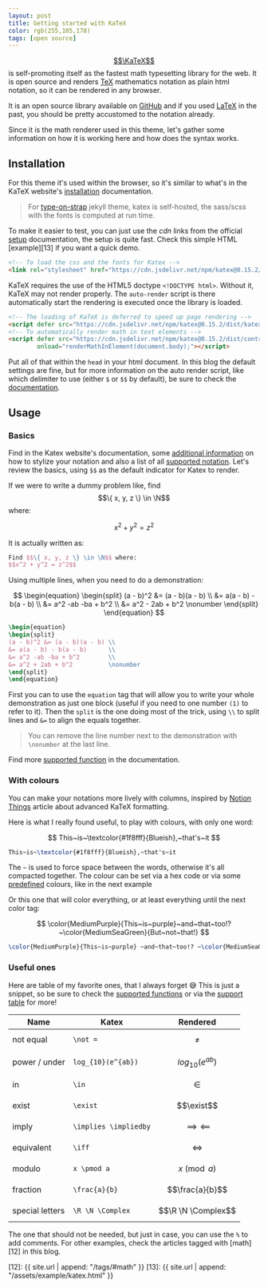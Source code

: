 ```yaml
---
layout: post
title: Getting started with KaTeX
color: rgb(255,105,178)
tags: [open source]
---
```


[$$\KaTeX$$][1] is self-promoting itself as the fastest math typesetting library for the web.
It is open source and renders [TeX][6] mathematics notation as plain html notation,
so it can be rendered in any browser. 

It is an open source library available on [GitHub][8] and if you used [LaTeX][7] in the past, 
you should be pretty accustomed to the notation already.

Since it is the math renderer used in this theme, let's gather some information on
how it is working here and how does the syntax works.

## Installation

For this theme it's used within the browser, so it's similar to what's in the KaTeX website's
[installation][5] documentation.

> For [type-on-strap][9] jekyll theme, katex is self-hosted, the sass/scss with the fonts is computed at run time.

To make it easier to test, you can just use the _cdn_ links from the official [setup][5] documentation,
the setup is quite fast. Check this simple HTML [example][13] if you want a quick demo.

```html
<!-- To load the css and the fonts for Katex -->
<link rel="stylesheet" href="https://cdn.jsdelivr.net/npm/katex@0.15.2/dist/katex.min.css">
```

KaTeX requires the use of the HTML5 doctype `<!DOCTYPE html>`. Without it, KaTeX may not render properly.
The `auto-render` script is there automatically start the rendering is executed once the library is loaded.

```html
<!-- The loading of KaTeX is deferred to speed up page rendering -->
<script defer src="https://cdn.jsdelivr.net/npm/katex@0.15.2/dist/katex.min.js"></script>
<!-- To automatically render math in text elements -->
<script defer src="https://cdn.jsdelivr.net/npm/katex@0.15.2/dist/contrib/auto-render.min.js"
        onload="renderMathInElement(document.body);"></script>
```

Put all of that within the `head` in your html document.
In this blog the default settings are fine, but for more information on the auto render script, 
like which delimiter to use (either `$` or `$$` by default), be sure to check the [documentation][11].

## Usage

### Basics

Find in the Katex website's documentation, 
some [additional information][3] on how to stylize your notation and also a list of all [supported notation][2].
Let's review the basics, using `$$` as the default indicator for Katex to render.

If we were to write a dummy problem like, find $$\{ x, y, z \} \in \N$$ where:

$$x^2 + y^2 = z^2$$

It is actually written as:

```tex
Find $$\{ x, y, z \} \in \N$$ where:
$$x^2 + y^2 = z^2$$
```

Using multiple lines, when you need to do a demonstration:

$$
\begin{equation}
\begin{split}
(a - b)^2 &= (a - b)(a - b) \\
&= a(a - b) - b(a - b) \\
&= a^2 -ab -ba + b^2 \\
&= a^2 - 2ab + b^2   \nonumber
\end{split}
\end{equation}
$$

```tex
\begin{equation}
\begin{split}
(a - b)^2 &= (a - b)(a - b) \\
&= a(a - b) - b(a - b)      \\
&= a^2 -ab -ba + b^2        \\
&= a^2 + 2ab + b^2          \nonumber
\end{split}
\end{equation}
```

First you can to use the `equation` tag that will allow you to write your whole demonstration as just one
block (useful if you need to one number `(1)` to refer to it).
Then the `split` is the one doing most of the trick, using `\\` to split lines and `&=` to align the
equals together.

> You can remove the line number next to the demonstration with `\nonumber` at the last line.

Find more [supported function][10] in the documentation.

### With colours

You can make your notations more lively with columns, inspired by [Notion Things][4] article
about advanced KaTeX formatting.

Here is what I really found useful, to play with colours, with only one word:

$$ 
This~is~\textcolor{#1f8fff}{Blueish},~that's~it 
$$

```tex
This~is~\textcolor{#1f8fff}{Blueish},~that's~it 
```

The `~` is used to force space between the words, otherwise it's all compacted together.
The colour can be set via a hex code or via some [predefined][4] colours, like in the next example

Or this one that will color everything, or at least everything until the next color tag:

$$
\color{MediumPurple}{This~is~purple}~and~that~too!?~\color{MediumSeaGreen}{But~not~that!}
$$

```tex
\color{MediumPurple}{This~is~purple} ~and~that~too!? ~\color{MediumSeaGreen}{But~not~that!}
```

### Useful ones

Here are table of my favorite ones, that I always forget 😅
This is just a snippet, so be sure to check the [supported functions][10] or
via the [support table][2] for more!

| Name            | Katex                 | Rendered                |
|-----------------|-----------------------|-------------------------|
| not equal       | `\not =`              | $$\not =$$              |
| power / under   | `log_{10}(e^{ab})`    | $$log_{10}(e^{ab})$$    |
| in              | `\in`                 | $$\in$$                 |
| exist           | `\exist`              | $$\exist$$              |
| imply           | `\implies \impliedby` | $$\implies \impliedby$$ |
| equivalent      | `\iff`                | $$\iff$$                |
| modulo          | `x \pmod a`           | $$x \pmod a$$           |
| fraction        | `\frac{a}{b}`         | $$\frac{a}{b}$$         |
| special letters | `\R \N \Complex`      | $$\R \N \Complex$$      |

The one that should not be needed, but just in case, you can use the `%` to add comments.
For other examples, check the articles tagged with [math][12] in this blog.


[1]: https://katex.org/
[2]: https://katex.org/docs/support_table.html
[3]: https://katex.org/docs/supported.html#style-color-size-and-font "syntax"
[4]: https://notionthings.com/2021/01/23/advanced-notion-formatting-using-katex-expressions/ "colours"
[5]: https://katex.org/docs/browser.html
[6]: https://tug.org/levels.html
[7]: https://www.latex-project.org/
[8]: https://github.com/KaTeX/KaTeX
[9]: https://github.com/sylhare/Type-on-Strap
[10]: https://katex.org/docs/supported.html
[11]: https://katex.org/docs/autorender.html
[12]: {{ site.url | append: "/tags/#math" }}
[13]: {{ site.url | append: "/assets/example/katex.html" }}
